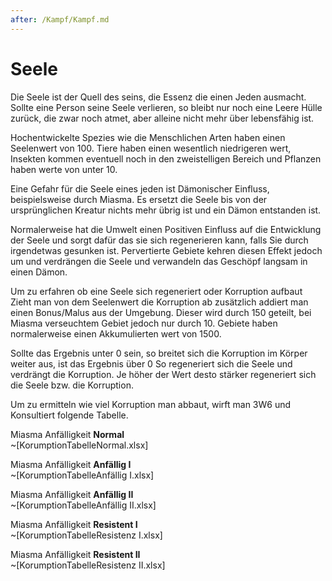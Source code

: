 ```yaml
---
after: /Kampf/Kampf.md
---
```

# Seele

Die Seele ist der Quell des seins, die Essenz die einen Jeden ausmacht. Sollte
eine Person seine Seele verlieren, so bleibt nur noch eine Leere Hülle zurück,
die zwar noch atmet, aber alleine nicht mehr über lebensfähig ist.


Hochentwickelte Spezies wie die Menschlichen Arten haben einen Seelenwert von 100.
Tiere haben einen wesentlich niedrigeren wert, Insekten kommen eventuell
noch in den zweistelligen Bereich und Pflanzen haben werte von unter 10.

Eine Gefahr für die Seele eines jeden ist Dämonischer Einfluss, beispielsweise
durch Miasma. Es ersetzt die Seele bis von der ursprünglichen Kreatur nichts
mehr übrig ist und ein Dämon entstanden ist.

Normalerweise hat die Umwelt einen Positiven Einfluss auf die Entwicklung der
Seele und sorgt dafür das sie sich regenerieren kann, falls Sie durch
irgendetwas gesunken ist. Pervertierte Gebiete kehren diesen Effekt jedoch um
und verdrängen die Seele und verwandeln das Geschöpf langsam in einen Dämon.

Um zu erfahren ob eine Seele sich regeneriert oder Korruption aufbaut Zieht man
von dem Seelenwert die Korruption ab zusätzlich addiert man einen Bonus/Malus
aus der Umgebung. Dieser wird durch 150 geteilt, bei Miasma verseuchtem Gebiet
jedoch nur durch 10. Gebiete haben normalerweise einen Akkumulierten wert von 1500.

Sollte das Ergebnis unter 0 sein, so breitet sich die Korruption im Körper
weiter aus, ist das Ergebnis über 0 So regeneriert sich die Seele und verdrängt
die Korruption. Je höher der Wert desto stärker regeneriert sich die Seele bzw.
die Korruption.

Um zu ermitteln wie viel Korruption man abbaut, wirft man 3W6 und Konsultiert
folgende Tabelle.

Miasma Anfälligkeit **Normal**  
~[KorumptionTabelleNormal.xlsx]

Miasma Anfälligkeit **Anfällig I**  
~[KorumptionTabelleAnfällig I.xlsx]

Miasma Anfälligkeit **Anfällig II**  
~[KorumptionTabelleAnfällig II.xlsx]

Miasma Anfälligkeit **Resistent I**  
~[KorumptionTabelleResistenz I.xlsx]

Miasma Anfälligkeit **Resistent II**  
~[KorumptionTabelleResistenz II.xlsx]